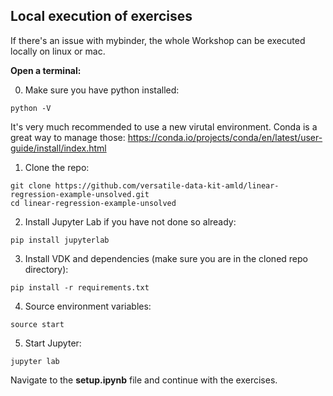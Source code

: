 ## Local execution of exercises

If there's an issue with mybinder, the whole Workshop can be executed locally on linux or mac.

**Open a terminal:**

0. Make sure you have python installed:
```
python -V
```
It's very much recommended to use a new virutal environment. Conda is a great way to manage those:
https://conda.io/projects/conda/en/latest/user-guide/install/index.html

1. Clone the repo:
```
git clone https://github.com/versatile-data-kit-amld/linear-regression-example-unsolved.git
cd linear-regression-example-unsolved
```

2. Install Jupyter Lab if you have not done so already:
```
pip install jupyterlab
```

3. Install VDK  and dependencies (make sure you are in the cloned repo directory):
```
pip install -r requirements.txt
```

4. Source environment variables:
```
source start
```

5. Start Jupyter:
```
jupyter lab
```

Navigate to the **setup.ipynb** file and continue with the exercises.
